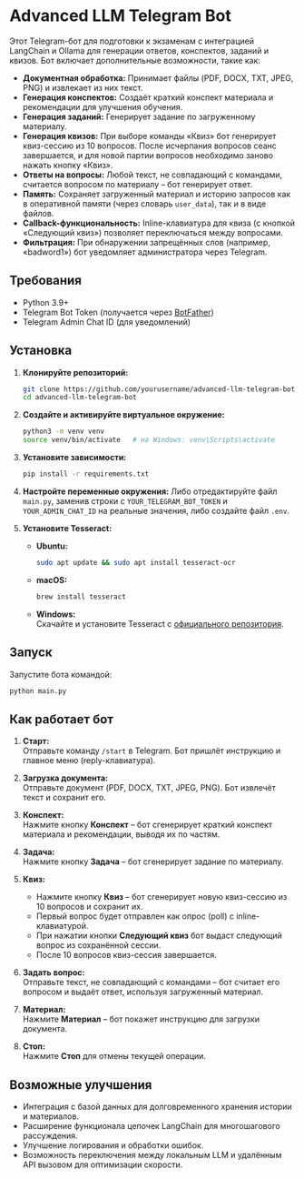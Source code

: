 # Advanced LLM Telegram Bot

Этот Telegram-бот для подготовки к экзаменам с интеграцией LangChain и Ollama для генерации ответов, конспектов, заданий и квизов. Бот включает дополнительные возможности, такие как:
- **Документная обработка:** Принимает файлы (PDF, DOCX, TXT, JPEG, PNG) и извлекает из них текст.
- **Генерация конспектов:** Создаёт краткий конспект материала и рекомендации для улучшения обучения.
- **Генерация заданий:** Генерирует задание по загруженному материалу.
- **Генерация квизов:** При выборе команды «Квиз» бот генерирует квиз-сессию из 10 вопросов. После исчерпания вопросов сеанс завершается, и для новой партии вопросов необходимо заново нажать кнопку «Квиз».
- **Ответы на вопросы:** Любой текст, не совпадающий с командами, считается вопросом по материалу – бот генерирует ответ.
- **Память:** Сохраняет загруженный материал и историю запросов как в оперативной памяти (через словарь `user_data`), так и в виде файлов.
- **Callback-функциональность:** Inline-клавиатура для квиза (с кнопкой «Следующий квиз») позволяет переключаться между вопросами.
- **Фильтрация:** При обнаружении запрещённых слов (например, «badword1») бот уведомляет администратора через Telegram.

## Требования

- Python 3.9+
- Telegram Bot Token (получается через [BotFather](https://t.me/BotFather))
- Telegram Admin Chat ID (для уведомлений)

## Установка

1. **Клонируйте репозиторий:**
   ```bash
   git clone https://github.com/yourusername/advanced-llm-telegram-bot.git
   cd advanced-llm-telegram-bot
   ```

2. **Создайте и активируйте виртуальное окружение:**
   ```bash
   python3 -m venv venv
   source venv/bin/activate   # на Windows: venv\Scripts\activate
   ```

3. **Установите зависимости:**
   ```bash
   pip install -r requirements.txt
   ```

4. **Настройте переменные окружения:**
   Либо отредактируйте файл `main.py`, заменив строки с `YOUR_TELEGRAM_BOT_TOKEN` и `YOUR_ADMIN_CHAT_ID` на реальные значения, либо создайте файл `.env`.

5. **Установите Tesseract:**
   - **Ubuntu:**
     ```bash
     sudo apt update && sudo apt install tesseract-ocr
     ```
   - **macOS:**
     ```bash
     brew install tesseract
     ```
   - **Windows:**  
     Скачайте и установите Tesseract с [официального репозитория](https://github.com/tesseract-ocr/tesseract).

## Запуск

Запустите бота командой:
```bash
python main.py
```

## Как работает бот

1. **Старт:**  
   Отправьте команду `/start` в Telegram. Бот пришлёт инструкцию и главное меню (reply-клавиатура).

2. **Загрузка документа:**  
   Отправьте документ (PDF, DOCX, TXT, JPEG, PNG). Бот извлечёт текст и сохранит его.

3. **Конспект:**  
   Нажмите кнопку **Конспект** – бот сгенерирует краткий конспект материала и рекомендации, выводя их по частям.

4. **Задача:**  
   Нажмите кнопку **Задача** – бот сгенерирует задание по материалу.

5. **Квиз:**  
   - Нажмите кнопку **Квиз** – бот сгенерирует новую квиз-сессию из 10 вопросов и сохранит их.
   - Первый вопрос будет отправлен как опрос (poll) с inline-клавиатурой.
   - При нажатии кнопки **Следующий квиз** бот выдаст следующий вопрос из сохранённой сессии.
   - После 10 вопросов квиз-сессия завершается.

6. **Задать вопрос:**  
   Отправьте текст, не совпадающий с командами – бот считает его вопросом и выдаёт ответ, используя загруженный материал.

7. **Материал:**  
   Нажмите **Материал** – бот покажет инструкцию для загрузки документа.

8. **Стоп:**  
   Нажмите **Стоп** для отмены текущей операции.

## Возможные улучшения

- Интеграция с базой данных для долговременного хранения истории и материалов.
- Расширение функционала цепочек LangChain для многошагового рассуждения.
- Улучшение логирования и обработки ошибок.
- Возможность переключения между локальным LLM и удалённым API вызовом для оптимизации скорости.
